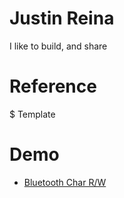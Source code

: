 # Justin Reina

I like to build, and share

# Reference

$ Template

# Demo

- [Bluetooth Char R/W](www.google.com)
